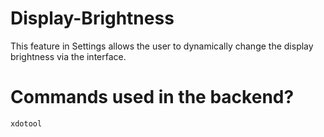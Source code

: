 # Display-Brightness

This feature in Settings allows the user to dynamically change the display brightness via the interface. 



# Commands used in the backend?

`xdotool`


